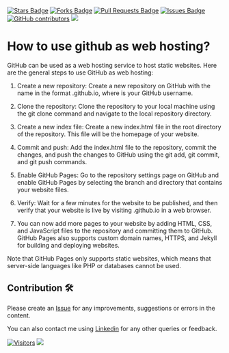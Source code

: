 <a href="https://github.com/drshahizan/learn-github/stargazers"><img src="https://img.shields.io/github/stars/drshahizan/learn-github" alt="Stars Badge"/></a>
<a href="https://github.com/drshahizan/learn-github/network/members"><img src="https://img.shields.io/github/forks/drshahizan/learn-github" alt="Forks Badge"/></a>
<a href="https://github.com/drshahizan/learn-github/pulls"><img src="https://img.shields.io/github/issues-pr/drshahizan/learn-github" alt="Pull Requests Badge"/></a>
<a href="https://github.com/drshahizan/learn-github/issues"><img src="https://img.shields.io/github/issues/drshahizan/learn-github" alt="Issues Badge"/></a>
<a href="https://github.com/drshahizan/learn-github/graphs/contributors"><img alt="GitHub contributors" src="https://img.shields.io/github/contributors/drshahizan/learn-github?color=2b9348"></a>
![](https://visitor-badge.glitch.me/badge?page_id=drshahizan/learn-cloud)

# How to use github as web hosting?
GitHub can be used as a web hosting service to host static websites. Here are the general steps to use GitHub as web hosting:

1. Create a new repository: Create a new repository on GitHub with the name in the format <username>.github.io, where <username> is your GitHub username.

2. Clone the repository: Clone the repository to your local machine using the git clone command and navigate to the local repository directory.

3. Create a new index file: Create a new index.html file in the root directory of the repository. This file will be the homepage of your website.

4. Commit and push: Add the index.html file to the repository, commit the changes, and push the changes to GitHub using the git add, git commit, and git push commands.

5. Enable GitHub Pages: Go to the repository settings page on GitHub and enable GitHub Pages by selecting the branch and directory that contains your website files.

6. Verify: Wait for a few minutes for the website to be published, and then verify that your website is live by visiting <username>.github.io in a web browser.

7. You can now add more pages to your website by adding HTML, CSS, and JavaScript files to the repository and committing them to GitHub. GitHub Pages also supports custom domain names, HTTPS, and Jekyll for building and deploying websites.

Note that GitHub Pages only supports static websites, which means that server-side languages like PHP or databases cannot be used.

  ## Contribution 🛠️
Please create an [Issue](https://github.com/drshahizan/learn-github/issues) for any improvements, suggestions or errors in the content.

You can also contact me using [Linkedin](https://www.linkedin.com/in/drshahizan/) for any other queries or feedback.

[![Visitors](https://api.visitorbadge.io/api/visitors?path=https%3A%2F%2Fgithub.com%2Fdrshahizan&labelColor=%23697689&countColor=%23555555&style=plastic)](https://visitorbadge.io/status?path=https%3A%2F%2Fgithub.com%2Fdrshahizan)
![](https://hit.yhype.me/github/profile?user_id=81284918)

